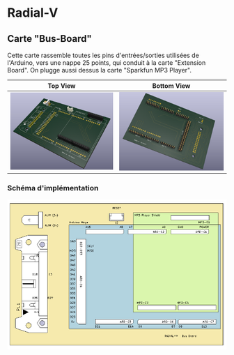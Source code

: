 # Radial-V

## Carte "Bus-Board"

Cette carte rassemble toutes les pins d'entrées/sorties utilisées de l'Arduino, vers une nappe 25 points, qui conduit à la carte "Extension Board". On plugge aussi dessus la carte "Sparkfun MP3 Player".

|      Top View      |  Bottom View              |
| ------------------ | ------------------------- |
| <img src="Radial-V_BusBoard-Top.png" alt="Radial-V Bus Board" style="zoom:50%;" /> | <img src="Radial-V_BusBoard-Bottom.png" alt="Radial-V Bus Board" style="zoom:50%;" /> |




### Schéma d'implémentation

![Radial-V Bus Board](Radial-V_BusBoard-Silk.png)
